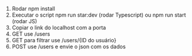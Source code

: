 1. Rodar npm install
2. Executar o script npm run star:dev (rodar Typescript) ou npm run start (rodar JS)
3. Copiar o link do localhost com a porta
4. GET use /users
5. GET para filtrar use /users/{ID do usuário}
6. POST use /users e envie o json com os dados